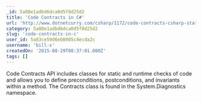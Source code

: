 ```yaml
---
_id: 5a88e1adbd6dca0d5f0d25d2
title: 'Code Contracts in C#'
url: 'http://www.dotnetcurry.com/csharp/1172/code-contracts-csharp-static-runtime-checks'
category: 5a88e1adbd6dca0d5f0d25d2
slug: 'code-contracts-in-c'
user_id: 5a83ce59d6eb0005c4ecda2c
username: 'bill-s'
createdOn: '2015-08-29T08:37:01.000Z'
tags: []
---
```


Code Contracts API includes classes for static and runtime checks of code and allows you to define preconditions, postconditions, and invariants within a method. The Contracts class is found in the System.Diagnostics namespace.

